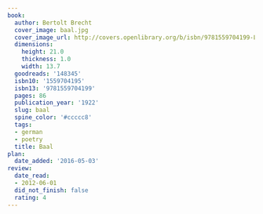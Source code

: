 ```yaml
---
book:
  author: Bertolt Brecht
  cover_image: baal.jpg
  cover_image_url: http://covers.openlibrary.org/b/isbn/9781559704199-L.jpg
  dimensions:
    height: 21.0
    thickness: 1.0
    width: 13.7
  goodreads: '148345'
  isbn10: '1559704195'
  isbn13: '9781559704199'
  pages: 86
  publication_year: '1922'
  slug: baal
  spine_color: '#ccccc8'
  tags:
  - german
  - poetry
  title: Baal
plan:
  date_added: '2016-05-03'
review:
  date_read:
  - 2012-06-01
  did_not_finish: false
  rating: 4
---
```

